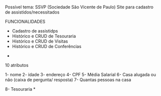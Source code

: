 
Possível tema: SSVP (Sociedade São Vicente de Paulo)
Site para cadastro de assistidos/necessitados 

FUNCIONALIDADES 
- Cadastro de assistidps
- Histórico e CRUD de Tesouraria 
- Histórico e CRUD de Visitas
- Histórico e CRUD de Conferências
*
10 atributos 

1- nome
2- idade
3- endereço 
4- CPF
5- Média Salarial 
6- Casa alugada ou não (caixa de pergunta/ resposta)
7- Quantas pessoas na casa 

8- Tesouraria
*